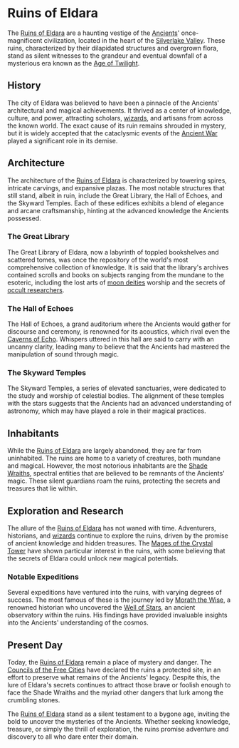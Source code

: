 # Ruins of Eldara

The [Ruins of Eldara](Ruins%20of%20Eldara.md) are a haunting vestige of the [Ancients](Ancients.md)' once-magnificent civilization, located in the heart of the [Silverlake Valley](Silverlake%20Valley.md). These ruins, characterized by their dilapidated structures and overgrown flora, stand as silent witnesses to the grandeur and eventual downfall of a mysterious era known as the [Age of Twilight](Age%20of%20Twilight.md).

## History

The city of Eldara was believed to have been a pinnacle of the Ancients' architectural and magical achievements. It thrived as a center of knowledge, culture, and power, attracting scholars, [wizards](Wizards.md), and artisans from across the known world. The exact cause of its ruin remains shrouded in mystery, but it is widely accepted that the cataclysmic events of the [Ancient War](Ancient%20War.md) played a significant role in its demise.

## Architecture

The architecture of the [Ruins of Eldara](Ruins%20of%20Eldara.md) is characterized by towering spires, intricate carvings, and expansive plazas. The most notable structures that still stand, albeit in ruin, include the Great Library, the Hall of Echoes, and the Skyward Temples. Each of these edifices exhibits a blend of elegance and arcane craftsmanship, hinting at the advanced knowledge the Ancients possessed.

### The Great Library

The Great Library of Eldara, now a labyrinth of toppled bookshelves and scattered tomes, was once the repository of the world's most comprehensive collection of knowledge. It is said that the library's archives contained scrolls and books on subjects ranging from the mundane to the esoteric, including the lost arts of [moon deities](Moon%20Deities.md) worship and the secrets of [occult researchers](Occult%20Researchers.md).

### The Hall of Echoes

The Hall of Echoes, a grand auditorium where the Ancients would gather for discourse and ceremony, is renowned for its acoustics, which rival even the [Caverns of Echo](Caverns%20of%20Echo.md). Whispers uttered in this hall are said to carry with an uncanny clarity, leading many to believe that the Ancients had mastered the manipulation of sound through magic.

### The Skyward Temples

The Skyward Temples, a series of elevated sanctuaries, were dedicated to the study and worship of celestial bodies. The alignment of these temples with the stars suggests that the Ancients had an advanced understanding of astronomy, which may have played a role in their magical practices.

## Inhabitants

While the [Ruins of Eldara](Ruins%20of%20Eldara.md) are largely abandoned, they are far from uninhabited. The ruins are home to a variety of creatures, both mundane and magical. However, the most notorious inhabitants are the [Shade Wraiths](Shade%20Wraiths.md), spectral entities that are believed to be remnants of the Ancients' magic. These silent guardians roam the ruins, protecting the secrets and treasures that lie within.

## Exploration and Research

The allure of the [Ruins of Eldara](Ruins%20of%20Eldara.md) has not waned with time. Adventurers, historians, and [wizards](Wizards.md) continue to explore the ruins, driven by the promise of ancient knowledge and hidden treasures. The [Mages of the Crystal Tower](Mages%20of%20the%20Crystal%20Tower.md) have shown particular interest in the ruins, with some believing that the secrets of Eldara could unlock new magical potentials.

### Notable Expeditions

Several expeditions have ventured into the ruins, with varying degrees of success. The most famous of these is the journey led by [Morath the Wise](Morath%20the%20Wise.md), a renowned historian who uncovered the [Well of Stars](Well%20of%20Stars.md), an ancient observatory within the ruins. His findings have provided invaluable insights into the Ancients' understanding of the cosmos.

## Present Day

Today, the [Ruins of Eldara](Ruins%20of%20Eldara.md) remain a place of mystery and danger. The [Councils of the Free Cities](Councils%20of%20the%20Free%20Cities.md) have declared the ruins a protected site, in an effort to preserve what remains of the Ancients' legacy. Despite this, the lure of Eldara's secrets continues to attract those brave or foolish enough to face the Shade Wraiths and the myriad other dangers that lurk among the crumbling stones.

The [Ruins of Eldara](Ruins%20of%20Eldara.md) stand as a silent testament to a bygone age, inviting the bold to uncover the mysteries of the Ancients. Whether seeking knowledge, treasure, or simply the thrill of exploration, the ruins promise adventure and discovery to all who dare enter their domain.